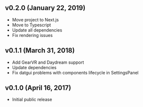 ## v0.2.0 (January 22, 2019)

- Move project to Next.js
- Move to Typescript
- Update all dependencies
- Fix rendering issues

## v0.1.1 (March 31, 2018)

- Add GearVR and Daydream support
- Update dependencies
- Fix datgui problems with components lifecycle in SettingsPanel

## v0.1.0 (April 16, 2017)

- Initial public release
